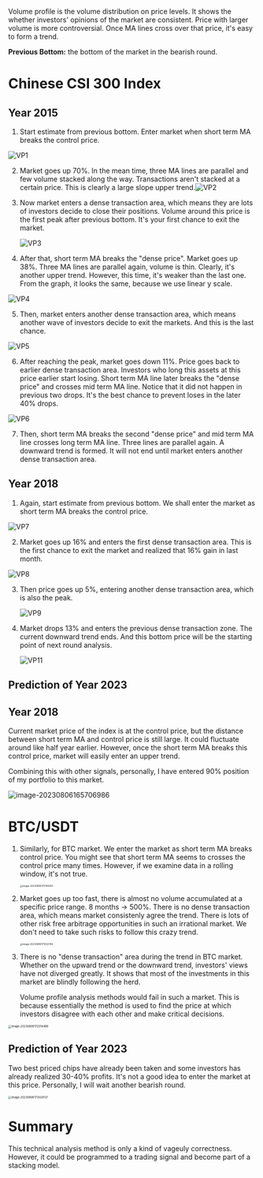Volume profile is the volume distribution on price levels. It shows the whether investors' opinions of the market are consistent. Price with larger volume is more controversial. Once MA lines cross over that price, it's easy to form a trend.

**Previous Bottom:** the bottom of the market in the bearish round.

# Chinese CSI 300 Index

## Year 2015

1. Start estimate from previous bottom. Enter market when short term MA breaks the control price.

![VP1](../Figures/VP1.png)

2. Market goes up 70%. In the mean time, three MA lines are parallel and few volume stacked along the way. Transactions aren't stacked at a certain price. This is clearly a large slope upper trend.![VP2](../Figures/VP2.png)

3. Now market enters a dense transaction area, which means they are lots of investors decide to close their positions. Volume around this price is the first peak after previous bottom. It's your first chance to exit the market. 

   ![VP3](../Figures/VP3.png)

4. After that, short term MA breaks the "dense price". Market goes up 38%. Three MA lines are parallel again, volume is thin. Clearly, it's another upper trend. However, this time, it's weaker than the last one. From the graph, it looks the same, because we use linear y scale.

![VP4](../Figures/VP4.png)

5. Then, market enters another dense transaction area, which means another wave of investors decide to exit the markets. And this is the last chance.

![VP5](../Figures/VP5.png)

6. After reaching the peak, market goes down 11%. Price goes back to earlier dense transaction area. Investors who long this assets at this price earlier start losing. Short term MA line later breaks the "dense price" and crosses mid term MA line. Notice that it did not happen in previous two drops. It's the best chance to prevent loses in the later 40% drops.

![VP6](../Figures/VP6.png)

7. Then, short term MA breaks the second "dense price" and mid term MA line crosses long term MA line. Three lines are parallel again. A downward trend is formed. It will not end until market enters another dense transaction area.

## Year 2018

1. Again, start estimate from previous bottom. We shall enter the market as short term MA breaks the control price.

![VP7](../Figures/VP7.png)

2. Market goes up 16% and enters the first dense transaction area. This is the first chance to exit the market and realized that 16% gain in last month.

![VP8](../Figures/VP8.png)

3. Then price goes up 5%, entering another dense transaction area, which is also the peak.

   ![VP9](../Figures/VP9.png)

4. Market drops 13% and enters the previous dense transaction zone. The current downward trend ends. And this bottom price will be the starting point of next round analysis.

   ![VP11](../Figures/VP11.png)

## Prediction of Year 2023

## Year 2018

Current market price of the index is at the control price, but the distance between short term MA and control price is still large. It could fluctuate around like half year earlier. However, once the short term MA breaks this control price, market will easily enter an upper trend.

Combining this with other signals, personally, I have entered 90% position of my portfolio to this market.

![image-20230806165706986](../Figures/VP12.png)

# BTC/USDT

1. Similarly, for BTC market. We enter the market as short term MA breaks control price. You might see that short term MA seems to crosses the control price many times. However, if we examine data in a rolling window, it's not true.

   <img src="../Figures/VP13.png" alt="image-20230806170749363" style="zoom:33%;" />

2. Market goes up too fast, there is almost no volume accumulated at a specific price range. 8 months -> 500%. There is no dense transaction area, which means market consistenly agree the trend. There is lots of other risk free arbitrage opportunities in such an irrational market. We don't need to take such risks to follow this crazy trend.

   <img src="../Figures/VP14.png" alt="image-20230806171032784" style="zoom:33%;" />

3. There is no "dense transaction" area during the trend in BTC market. Whether on the upward trend or the downward trend, investors' views have not diverged greatly. It shows that most of the investments in this market are blindly following the herd.

   Volume profile analysis methods would fail in such a market. This is because essentially the method is used to find the price at which investors disagree with each other and make critical decisions.

<img src="../Figures/VP16.png" alt="image-20230806172014466" style="zoom:40%;" />

## Prediction of Year 2023

Two best priced chips have already been taken and some investors has already realized 30-40% profits. It's not a good idea to enter the market at this price. Personally, I will wait another bearish round.

<img src="../Figures/VP17.png" alt="image-20230806173028137" style="zoom: 40%;" />



# Summary

This technical analysis method is only a kind of vageuly correctness. However, it could be programmed to a trading signal and become part of a stacking model.